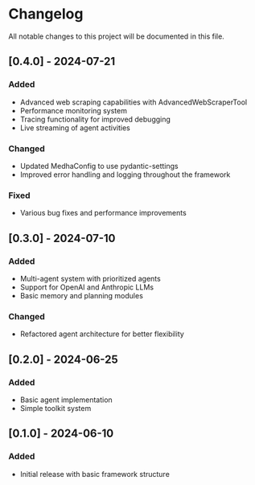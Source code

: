 # Changelog

All notable changes to this project will be documented in this file.

## [0.4.0] - 2024-07-21

### Added
- Advanced web scraping capabilities with AdvancedWebScraperTool
- Performance monitoring system
- Tracing functionality for improved debugging
- Live streaming of agent activities

### Changed
- Updated MedhaConfig to use pydantic-settings
- Improved error handling and logging throughout the framework

### Fixed
- Various bug fixes and performance improvements

## [0.3.0] - 2024-07-10

### Added
- Multi-agent system with prioritized agents
- Support for OpenAI and Anthropic LLMs
- Basic memory and planning modules

### Changed
- Refactored agent architecture for better flexibility

## [0.2.0] - 2024-06-25

### Added
- Basic agent implementation
- Simple toolkit system

## [0.1.0] - 2024-06-10

### Added
- Initial release with basic framework structure